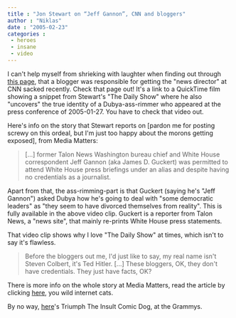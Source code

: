 ```yaml
---
title : "Jon Stewart on “Jeff Gannon”, CNN and bloggers"
author : "Niklas"
date : "2005-02-23"
categories : 
 - heroes
 - insane
 - video
---
```


I can't help myself from shrieking with laughter when finding out through [this page](http://news.com.com/Jon+Stewart+on+bloggers/2061-12_3-5586033.html?part=rss&tag=5575731), that a blogger was responsible for getting the "news director" at CNN sacked recently. Check that page out! It's a link to a QuickTime film showing a snippet from Stewart's "The Daily Show" where he also "uncovers" the true identity of a Dubya-ass-rimmer who appeared at the press conference of 2005-01-27. You have to check that video out.

Here's info on the story that Stewart reports on \[pardon me for posting screwy on this ordeal, but I'm just too happy about the morons getting exposed\], from Media Matters:

> \[...\] former Talon News Washington bureau chief and White House correspondent Jeff Gannon (aka James D. Guckert) was permitted to attend White House press briefings under an alias and despite having no credentials as a journalist.

Apart from that, the ass-rimming-part is that Guckert (saying he's "Jeff Gannon") asked Dubya how he's going to deal with "some democratic leaders" as "they seem to have divorced themselves from reality". This is fully available in the above video clip. Guckert is a reporter from Talon News, a "news site", that mainly re-prints White House press statements.

That video clip shows why I love "The Daily Show" at times, which isn't to say it's flawless.

> Before the bloggers out me, I'd just like to say, my real name isn't Steven Colbert, it's Ted Hitler. \[...\] These bloggers, OK, they don't have credentials. They just have facts, OK?

There is more info on the whole story at Media Matters, read the article by clicking [here](http://mediamatters.org/items/rss/200502230003), you wild internet cats.

By no way, [here](http://homepage.mac.com/onegoodmove/movies/triumphatgrammys.html)'s Triumph The Insult Comic Dog, at the Grammys.
